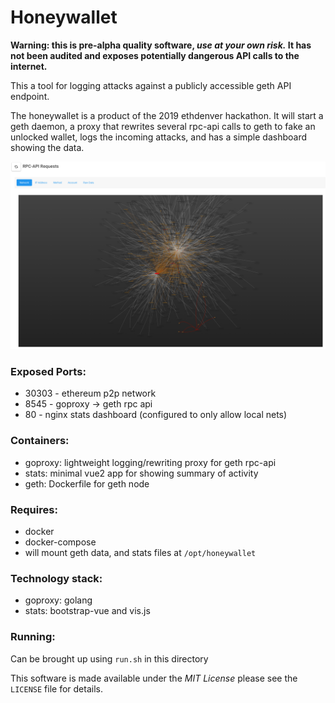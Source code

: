 # Honeywallet

**Warning: this is pre-alpha quality software, _use at your own
risk._ It has not been audited and exposes potentially 
dangerous API calls to the internet.**

This a tool for logging attacks against a
publicly accessible geth API endpoint. 

The honeywallet is a product of the 2019 ethdenver hackathon. It will 
start a geth daemon, a proxy that rewrites several rpc-api
calls to geth to fake an unlocked wallet, logs the incoming
attacks, and has a simple dashboard showing the data.


![screenshot](readme_files/honeywallet.png)


### Exposed Ports:
* 30303 - ethereum p2p network
* 8545 - goproxy -> geth rpc api
* 80 - nginx stats dashboard (configured to only allow local nets)

### Containers:
* goproxy: lightweight logging/rewriting proxy for geth rpc-api
* stats: minimal vue2 app for showing summary of activity
* geth: Dockerfile for geth node

### Requires:
* docker
* docker-compose
* will mount geth data, and stats files at `/opt/honeywallet`

### Technology stack:
* goproxy: golang
* stats: bootstrap-vue and vis.js

### Running:
Can be brought up using `run.sh` in this directory

This software is made available under the _MIT License_ please see
the `LICENSE` file for details.